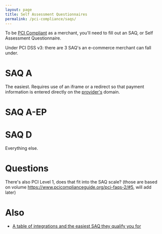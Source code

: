 ```yaml
---
layout: page
title: Self Assessment Questionnaires
permalink: /pci-compliance/saqs/
---
```


To be [PCI Compliant](/pci-compliance/) as a merchant, you'll need to fill out an SAQ, or Self Assessment Questionnaire.

Under PCI DSS v3: there are 3 SAQ's an e-commerce merchant can fall under.


# SAQ A

The easiest. Requires use of an iframe or a redirect so that payment information is entered directly on the [provider's](/glossary/#provider) domain.

# SAQ A-EP

# SAQ D

Everything else.

# Questions

There's also PCI Level 1, does that fit into the SAQ scale? (those are based on volume https://www.pcicomplianceguide.org/pci-faqs-2/#5, will add later)

# Also
 
- [A table of integrations and the easiest SAQ they qualify you for](/pci-compliance/integrations/)

